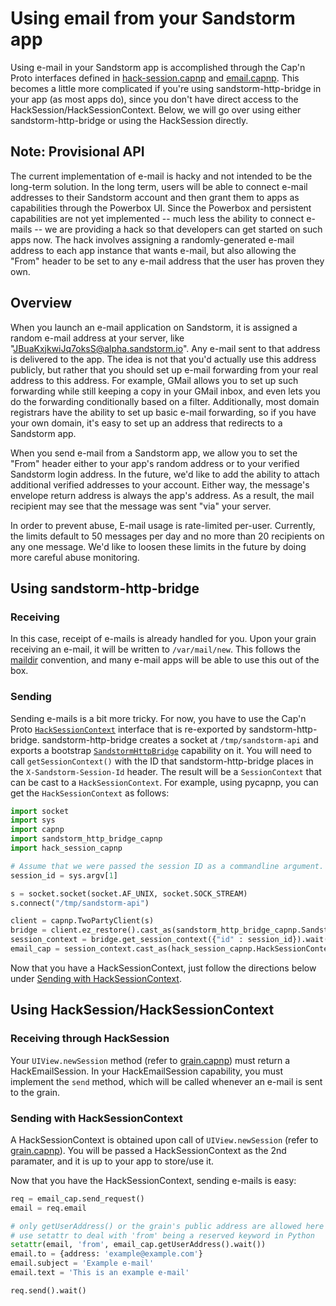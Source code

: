 # Using email from your Sandstorm app

Using e-mail in your Sandstorm app is accomplished through the Cap'n
Proto interfaces defined in
[hack-session.capnp](https://github.com/sandstorm-io/sandstorm/blob/master/src/sandstorm/hack-session.capnp)
and
[email.capnp](https://github.com/sandstorm-io/sandstorm/blob/master/src/sandstorm/email.capnp). This
becomes a little more complicated if you're using
sandstorm-http-bridge in your app (as most apps do), since you don't
have direct access to the HackSession/HackSessionContext. Below, we
will go over using either sandstorm-http-bridge or using the
HackSession directly.

## Note: Provisional API

The current implementation of e-mail is hacky and not intended to be
the long-term solution. In the long term, users will be able to
connect e-mail addresses to their Sandstorm account and then grant
them to apps as capabilities through the Powerbox UI. Since the
Powerbox and persistent capabilities are not yet implemented -- much
less the ability to connect e-mails -- we are providing a hack so that
developers can get started on such apps now. The hack involves
assigning a randomly-generated e-mail address to each app instance
that wants e-mail, but also allowing the "From" header to be set to
any e-mail address that the user has proven they own.

## Overview

When you launch an e-mail application on Sandstorm, it is assigned a
random e-mail address at your server, like
"JBuaKxjkwiJq7oksS@alpha.sandstorm.io". Any e-mail sent to that
address is delivered to the app. The idea is not that you'd actually
use this address publicly, but rather that you should set up e-mail
forwarding from your real address to this address. For example, GMail
allows you to set up such forwarding while still keeping a copy in
your GMail inbox, and even lets you do the forwarding conditionally
based on a filter.  Additionally, most domain registrars have the
ability to set up basic e-mail forwarding, so if you have your own
domain, it's easy to set up an address that redirects to a Sandstorm
app.

When you send e-mail from a Sandstorm app, we allow you to set the
"From" header either to your app's random address or to your verified
Sandstorm login address. In the future, we'd like to add the ability
to attach additional verified addresses to your account. Either way,
the message's envelope return address is always the app's address. As
a result, the mail recipient may see that the message was sent "via"
your server.

In order to prevent abuse, E-mail usage is rate-limited
per-user. Currently, the limits default to 50 messages per day and no
more than 20 recipients on any one message. We'd like to loosen these
limits in the future by doing more careful abuse monitoring.

## Using sandstorm-http-bridge

### Receiving

In this case, receipt of e-mails is already handled for you. Upon your
grain receiving an e-mail, it will be written to `/var/mail/new`. This
follows the [maildir](https://en.wikipedia.org/wiki/Maildir)
convention, and many e-mail apps will be able to use this out of the
box.

### Sending

Sending e-mails is a bit more tricky. For now, you have to use the
Cap'n Proto
[`HackSessionContext`](../blob/master/src/sandstorm/hack-session.capnp)
interface that is re-exported by
sandstorm-http-bridge. sandstorm-http-bridge creates a socket at
`/tmp/sandstorm-api` and exports a bootstrap
[`SandstormHttpBridge`](../blob/master/src/sandstorm/sandstorm-http-bridge.capnp)
capability on it. You will need to call `getSessionContext()` with the
ID that sandstorm-http-bridge places in the `X-Sandstorm-Session-Id`
header. The result will be a `SessionContext` that can be cast to a
`HackSessionContext`. For example, using pycapnp, you can get the
`HackSessionContext` as follows:

```python
import socket
import sys
import capnp
import sandstorm_http_bridge_capnp
import hack_session_capnp

# Assume that we were passed the session ID as a commandline argument.
session_id = sys.argv[1]

s = socket.socket(socket.AF_UNIX, socket.SOCK_STREAM)
s.connect("/tmp/sandstorm-api")

client = capnp.TwoPartyClient(s)
bridge = client.ez_restore().cast_as(sandstorm_http_bridge_capnp.SandstormHttpBridge)
session_context = bridge.get_session_context({"id" : session_id}).wait().context
email_cap = session_context.cast_as(hack_session_capnp.HackSessionContext)
```

Now that you have a HackSessionContext, just follow the directions
below under [Sending with
HackSessionContext](#sending-with-hacksessioncontext).

## Using HackSession/HackSessionContext

### Receiving through HackSession

Your `UIView.newSession` method (refer to
[grain.capnp](../blob/master/src/sandstorm/grain.capnp)) must return a
HackEmailSession. In your HackEmailSession capability, you must
implement the `send` method, which will be called whenever an e-mail
is sent to the grain.

### Sending with HackSessionContext

A HackSessionContext is obtained upon call of `UIView.newSession`
(refer to
[grain.capnp](../blob/master/src/sandstorm/grain.capnp)). You will be
passed a HackSessionContext as the 2nd paramater, and it is up to your
app to store/use it.

Now that you have the HackSessionContext, sending e-mails is easy:

```python
req = email_cap.send_request()
email = req.email

# only getUserAddress() or the grain's public address are allowed here
# use setattr to deal with 'from' being a reserved keyword in Python
setattr(email, 'from', email_cap.getUserAddress().wait())
email.to = {address: 'example@example.com'}
email.subject = 'Example e-mail'
email.text = 'This is an example e-mail'

req.send().wait()
```
